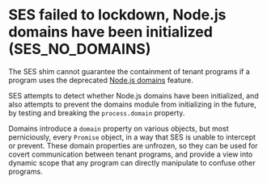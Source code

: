# SES failed to lockdown, Node.js domains have been initialized (SES_NO_DOMAINS)

The SES shim cannot guarantee the containment of tenant programs if a program
uses the deprecated [Node.js domains](https://nodejs.org/api/domain.html)
feature.

SES attempts to detect whether Node.js domains have been initialized, and also
attempts to prevent the domains module from initializing in the future, by
testing and breaking the `process.domain` property.

Domains introduce a `domain` property on various objects, but most
perniciously, every `Promise` object, in a way that SES is unable to intercept
or prevent.
These domain properties are unfrozen, so they can be used for covert
communication between tenant programs, and provide a view into dynamic scope
that any program can directly manipulate to confuse other programs.
